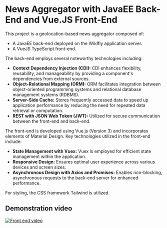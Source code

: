 # News Aggregator with JavaEE Back-End and Vue.JS Front-End

This project is a geolocation-based news aggregator composed of:

- A JavaEE back-end deployed on the Wildfly application server.
- A VueJS TypeScript front-end.

The back-end employs several noteworthy technologies including:

- **Context Dependency Injection (CDI):** CDI enhances flexibility, reusability, and manageability by providing a component's dependencies from external sources.
- **Object-Relational Mapping (ORM):** ORM facilitates integration between object-oriented programming systems and relational database management systems (RDBMS).
- **Server-Side Cache:** Stores frequently accessed data to speed up application performance by reducing the need for repeated data retrieval or computation.
- **REST with JSON Web Token (JWT):** Utilized for secure communication between the front-end and back-end.

The front-end is developed using Vue.js (Version 3) and incorporates elements of Material Design. Key technologies utilized in the front-end include:

- **State Management with Vuex:** Vuex is employed for efficient state management within the application.
- **Responsive Design:** Ensures optimal user experience across various devices and screen sizes.
- **Asynchronous Design with Axios and Promises:** Enables non-blocking, asynchronous requests to the back-end server for enhanced performance.

For styling, the CSS framework Tailwind is utilized.

## Demonstration video
[![Front end video](https://github.com/a-giorgi/NewsAggregator/blob/84efe8a0fabc95fe857e17da511b30b4b7d1a2a5/images/preview.png)](https://www.youtube.com/watch?v=9o_whrqZ7xM)
